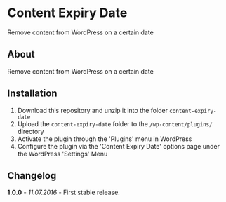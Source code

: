 # Content Expiry Date

Remove content from WordPress on a certain date

## About

Remove content from WordPress on a certain date

## Installation

1. Download this repository and unzip it into the folder `content-expiry-date`
2. Upload the `content-expiry-date` folder to the `/wp-content/plugins/` directory
3. Activate the plugin through the 'Plugins' menu in WordPress
4. Configure the plugin via the 'Content Expiry Date' options page under the WordPress 'Settings' Menu

## Changelog

**1.0.0** - *11.07.2016* - First stable release.  

